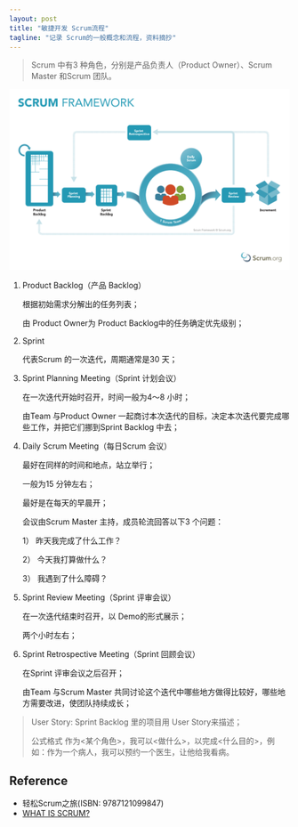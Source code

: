```yaml
---
layout: post
title: "敏捷开发 Scrum流程"
tagline: "记录 Scrum的一般概念和流程，资料摘抄"
---
```


>  Scrum 中有3 种角色，分别是产品负责人（Product Owner）、Scrum
> Master 和Scrum 团队。

![Scrum 流程图](https://github.com/yuqisun/yuqisun.github.io/blob/master/_posts/images/scrum_%E6%B5%81%E7%A8%8B%E5%9B%BE.png?raw=true)

1. Product Backlog（产品 Backlog）

   根据初始需求分解出的任务列表；

   由 Product Owner为 Product Backlog中的任务确定优先级别；

2. Sprint

   代表Scrum 的一次迭代，周期通常是30 天；

3. Sprint Planning Meeting（Sprint 计划会议）

   在一次迭代开始时召开，时间一般为4～8 小时；

   由Team 与Product Owner 一起商讨本次迭代的目标，决定本次迭代要完成哪些工作，并把它们挪到Sprint Backlog 中去；

4. Daily Scrum Meeting（每日Scrum 会议）

   最好在同样的时间和地点，站立举行；

   一般为15 分钟左右；

   最好是在每天的早晨开；

   会议由Scrum Master 主持，成员轮流回答以下3 个问题：

   1） 昨天我完成了什么工作？

   2） 今天我打算做什么？

   3） 我遇到了什么障碍？

5. Sprint Review Meeting（Sprint 评审会议）

   在一次迭代结束时召开，以 Demo的形式展示；

   两个小时左右；

6. Sprint Retrospective Meeting（Sprint 回顾会议）

   在Sprint 评审会议之后召开；

   由Team 与Scrum Master 共同讨论这个迭代中哪些地方做得比较好，哪些地方需要改进，使团队持续成长；

> User Story: Sprint Backlog 里的项目用 User Story来描述；
>
> 公式格式 作为<某个角色>，我可以<做什么>，以完成<什么目的>，例如：作为一个病人，我可以预约一个医生，让他给我看病。

## Reference

* 轻松Scrum之旅(ISBN: 9787121099847)
* [WHAT IS SCRUM?](https://www.scrum.org/resources/what-is-scrum)